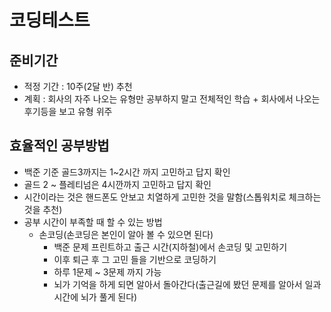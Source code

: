 # 코딩테스트

## 준비기간

- 적정 기간 : 10주(2달 반) 추천
- 계획 : 회사의 자주 나오는 유형만 공부하지 말고 전체적인 학습 + 회사에서 나오는 후기등을 보고 유형 위주

## 효율적인 공부방법

- 백준 기준 골드3까지는 1~2시간 까지 고민하고 답지 확인
- 골드 2 ~ 플레티넘은 4시깐까지 고민하고 답지 확인
- 시간이라는 것은 핸드폰도 안보고 치열하게 고민한 것을 말함(스톱워치로 체크하는 것을 추천)
- 공부 시간이 부족할 때 할 수 있는 방법
  - 손코딩(손코딩은 본인이 알아 볼 수 있으면 된다)
    - 백준 문제 프린트하고 출근 시간(지하철)에서 손코딩 및 고민하기
    - 이후 퇴근 후 그 고민 들을 기반으로 코딩하기
    - 하루 1문제 ~ 3문제 까지 가능
    - 뇌가 기억을 하게 되면 알아서 돌아간다(출근길에 봤던 문제를 알아서 일과시간에 뇌가 풀게 된다)

